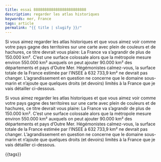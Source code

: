 ```yaml
---
title: essai 888888888888888888888888
description: regarder les atlas historiques
keywords: mer, France
tags: article
permalink: "{{ title | slugify }}/"
---
```


Si vous aimez regarder les atlas historiques et que vous aimez voir comme votre pays gagne des territoires sur une carte avec plein de couleurs et de hachures, ce titre devrait vous plaire: La France va s’agrandir de plus de 150.000 km². C’est une surface colossale alors que la métropole mesure environ 550.000 km² auxquels on peut ajouter 90.000 km² des départements et pays d’Outre Mer. Hégémonistes calmez-vous, la surface totale de la France estimée par l’INSEE à 632 733,9 km² ne devrait pas changer. L’agrandissement en question ne concerne que le domaine sous-marin et n’ajoute que quelques droits (et devoirs) limités à la France que je vais détailler ci-dessous.


Si vous aimez regarder les atlas historiques et que vous aimez voir comme votre pays gagne des territoires sur une carte avec plein de couleurs et de hachures, ce titre devrait vous plaire: La France va s’agrandir de plus de 150.000 km². C’est une surface colossale alors que la métropole mesure environ 550.000 km² auxquels on peut ajouter 90.000 km² des départements et pays d’Outre Mer. Hégémonistes calmez-vous, la surface totale de la France estimée par l’INSEE à 632 733,9 km² ne devrait pas changer. L’agrandissement en question ne concerne que le domaine sous-marin et n’ajoute que quelques droits (et devoirs) limités à la France que je vais détailler ci-dessous.

{{tags}}
